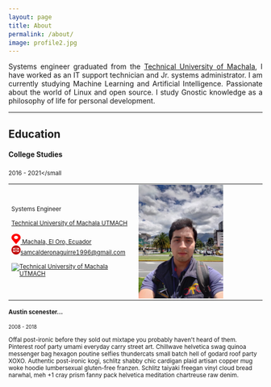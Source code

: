 ```yaml
---
layout: page
title: About
permalink: /about/
image: profile2.jpg
---
```


<p align="justify">Systems engineer graduated from the <a href="https://www.utmachala.edu.ec/portalwp/">Technical University of Machala</a>, I have worked as an IT support technician and Jr. systems administrator. I am currently studying Machine Learning and Artificial Intelligence. Passionate about the world of Linux and open source. I study Gnostic knowledge as a philosophy of life for personal development.</p>

***

## Education

#### College Studies
<small>2016 - 2021</small


<table>
  <tr>
    <td style="width:50%"> Systems Engineer<br> <br> <a href="https://www.utmachala.edu.ec/portalwp/">Technical University of Machala UTMACH</a> <br> <br> <a href="https://maps.app.goo.gl/kbWndfqY3ESLGm9FA"> <img src="https://raw.githubusercontent.com/ikergarcia1996/Iker-Garcia-Ferrero/master/icons/location.png" width="18" height="20" alt="Location"> Machala, El Oro, Ecuador</a>  <br> <a href="mailto:samcalderonaguirre1996@gmail.com"> <img src="https://raw.githubusercontent.com/ikergarcia1996/Iker-Garcia-Ferrero/master/icons/mail.png" width="18" height="18" alt="Location">samcalderonaguirre1996@gmail.com</a>  <br>  <br> <a href="https://www.utmachala.edu.ec/portalwp/"> <img src="https://www.utmachala.edu.ec/archivos/siutmach/LOGOINTRO1.png" width="50" height="50" alt="Technical University of Machala UTMACH"> </a> </td>
    <td style="width:50%"><img src="images/profile3.jpeg" align="center" width="70%"> </td>
  </tr>
 </table>

#### Austin scenester...
<small>2008 - 2018</small>

Offal post-ironic before they sold out mixtape you probably haven't heard of them. Pinterest roof party umami everyday carry street art. Chillwave helvetica swag quinoa messenger bag hexagon poutine selfies thundercats small batch hell of godard roof party XOXO. Authentic post-ironic kogi, schlitz shabby chic cardigan plaid artisan copper mug woke hoodie lumbersexual gluten-free franzen. Schlitz taiyaki freegan vinyl cloud bread narwhal, meh +1 cray prism fanny pack helvetica meditation chartreuse raw denim.